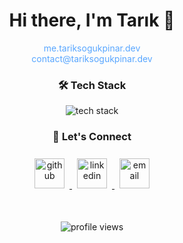 <div align="center">
  <h1>Hi there, I'm Tarık 👋</h1>
  
  <p>
    <a href="https://me.tariksogukpinar.dev" target="_blank" style="text-decoration: none; color: #58a6ff;">me.tariksogukpinar.dev</a>
    <br/>
     <a href="mailto:contact@tariksogukpinar.dev" style="text-decoration: none; color: #58a6ff;">contact@tariksogukpinar.dev</a>
  </p>

  <h3>🛠 Tech Stack</h3>
  <p>
    <img src="https://skillicons.dev/icons?i=nodejs,nestjs,expressjs,docker,javascript,typescript,golang,redis,elasticsearch,rabbitmq&perline=5" alt="tech stack" style="max-width: 100%; height: auto;" />
  </p>

  <h3>🤝 Let's Connect</h3>
  <p>
    <a href="https://github.com/TarikSogukpinar" target="_blank">
      <img src="https://skillicons.dev/icons?i=github" width="48" height="48" alt="github" style="margin: 8px; transition: transform 0.3s ease-in-out;" onmouseover="this.style.transform='scale(1.2)'" onmouseout="this.style.transform='scale(1)'" />
    </a>
    <a href="https://www.linkedin.com/in/tarik-sogukpinar/" target="_blank">
      <img src="https://skillicons.dev/icons?i=linkedin" width="48" height="48" alt="linkedin" style="margin: 8px; transition: transform 0.3s ease-in-out;" onmouseover="this.style.transform='scale(1.2)'" onmouseout="this.style.transform='scale(1)'" />
    </a>
    <a href="mailto:contact@tariksogukpinar.dev" target="_blank">
      <img src="https://skillicons.dev/icons?i=gmail" width="48" height="48" alt="email" style="margin: 8px; transition: transform 0.3s ease-in-out;" onmouseover="this.style.transform='scale(1.2)'" onmouseout="this.style.transform='scale(1)'" />
    </a>
  </p>

  <br/>
  
  <p>
    <img src="https://komarev.com/ghpvc/?username=tariksogukpinar&label=Profile%20views&color=0e75b6&style=flat" alt="profile views" />
  </p>
</div>
